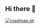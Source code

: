 ## Hi there 👋

[![roadmap.sh](https://roadmap.sh/card/tall/668d64388896c6f50b22ed4e?variant=dark&roadmaps=product-manager)](https://roadmap.sh)

<!--
**rcitterio/rcitterio** is a ✨ _special_ ✨ repository because its `README.md` (this file) appears on your GitHub profile.

Here are some ideas to get you started:

- 🔭 I’m currently working on ...
- 🌱 I’m currently learning ...
- 👯 I’m looking to collaborate on ...
- 🤔 I’m looking for help with ...
- 💬 Ask me about ...
- 📫 How to reach me: ...
- 😄 Pronouns: ...
- ⚡ Fun fact: ...
-->
